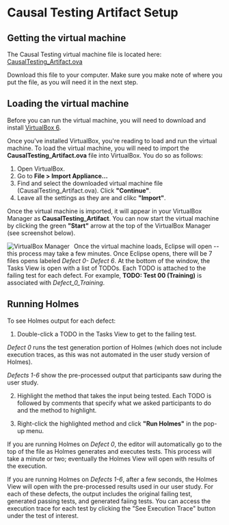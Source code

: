 # Causal Testing Artifact Setup

## Getting the virtual machine

The Causal Testing virtual machine file is located here: [CausalTesting_Artifact.ova](https://drive.google.com/open?id=1KHwFB2S9-pdzdgChGxqG1AnQNqa9glPj)

Download this file to your computer. Make sure you make note of where you put the file, as you will need it in the next step.

## Loading the virtual machine

Before you can run the virtual machine, you will need to download and install [VirtualBox 6](https://www.virtualbox.org).

Once you've installed VirtualBox, you're reading to load and run the virtual machine.
To load the virtual machine, you will need to import the **CausalTesting_Artifact.ova** file into VirtualBox. You do so as follows:

1. Open VirtualBox.
2. Go to **File > Import Appliance...**
3. Find and select the downloaded virtual machine file (CausalTesting_Artifact.ova). Click **"Continue"**.
4. Leave all the settings as they are and clikc **"Import"**.

Once the virtual machine is imported, it will appear in your VirtualBox Manager as **CausalTesting_Artifact**. You can now start the virtual machine by clicking the green **"Start"** arrow at the top of the VirtualBox Manager (see screenshot below).

<img src="https://drive.google.com/thumbnail?id=1VjrcBPwrz4LO8cwlspb0TmEUcqwMoCp-" alt="VirtualBox Manager" style="float: left; margin-right: 10px;" />

Once the virtual machine loads, Eclipse will open -- this process may take a few minutes. Once Eclipse opens, there will be 7 files opens labeled *Defect 0- Defect 6*. At the bottom of the window, the Tasks View is open with a list of TODOs. Each TODO is attached to the failing test for each defect. For example, **TODO: Test 00 (Training)** is associated with *Defect_0_Training*.


## Running Holmes

To see Holmes output for each defect:

1. Double-click a TODO in the Tasks View to get to the failing test.

*Defect 0* runs the test generation portion of Holmes (which does not include execution traces, as this was not automated in the user study version of Holmes).

*Defects 1-6* show the pre-processed output that participants saw during the user study.

2. Highlight the method that takes the input being tested. Each TODO is followed by comments that specify what we asked participants to do and the method to highlight.

3. Right-click the highlighted method and click **"Run Holmes"** in the pop-up menu.


If you are running Holmes on *Defect 0*, the editor will automatically go to the top of the file as Holmes generates and executes tests. This process will take a minute or two; eventually the Holmes View will open with results of the execution.

If you are running Holmes on *Defects 1-6*, after a few seconds, the Holmes View will open with the pre-processed results used in our user study. For each of these defects, the output includes the original failing test, generated passing tests, and generated faiing tests. You can access the execution trace for each test by clicking the "See Execution Trace" button under the test of interest.